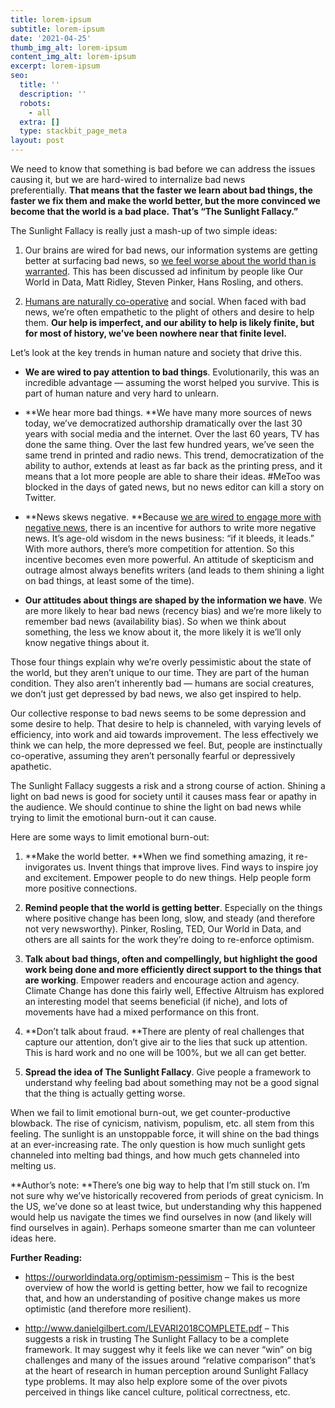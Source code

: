 ```yaml
---
title: lorem-ipsum
subtitle: lorem-ipsum
date: '2021-04-25'
thumb_img_alt: lorem-ipsum
content_img_alt: lorem-ipsum
excerpt: lorem-ipsum
seo:
  title: ''
  description: ''
  robots:
    - all
  extra: []
  type: stackbit_page_meta
layout: post
---
```

We need to know that something is bad before we can address the issues causing it, but we are hard-wired to internalize bad news preferentially. **That means that the faster we learn about bad things, the faster we fix them and make the world better, but the more convinced we become that the world is a bad place.** **That’s “The Sunlight Fallacy.”**

The Sunlight Fallacy is really just a mash-up of two simple ideas:

1.  Our brains are wired for bad news, our information systems are getting better at surfacing bad news, so [we feel worse about the world than is warranted](https://ourworldindata.org/optimism-pessimism). This has been discussed ad infinitum by people like Our World in Data, Matt Ridley, Steven Pinker, Hans Rosling, and others.

2.  [Humans are naturally co-operative](https://www.nature.com/articles/nature11467.epdf?referrer_access_token=vZ4NB0eWstY85ZiptUSQM9RgN0jAjWel9jnR3ZoTv0OuWnzgZWIYIT6G8DCrDRW76b7kYf3RDJyFw_M1lGJ_CWxJEPz0SXdPQuFmlyicmGZzPGQebvZaSo5zWnlA-cvDmzphOhsTQJLZ0DlpE8Q_cVbIzwV53pWP1Ns6Q17prBLqJ4nzq3\_of087DifQ8H4CDkmXlTMK0gJKVT7XOWrq8Scc3W5FcY_tPhMaWAFFdgaojefcZqEEXrpSq3A-H0BeX1VBLiDwvZCM6gfvZ4\_lyei6h9tsA_rv50MDS7zY-Do%3D\&tracking_referrer=www.scientificamerican.com) and social. When faced with bad news, we’re often empathetic to the plight of others and desire to help them. **Our help is imperfect, and our ability to help is likely finite, but for most of history, we’ve been nowhere near that finite level.**

Let’s look at the key trends in human nature and society that drive this.

*   **We are wired to pay attention to bad things**. Evolutionarily, this was an incredible advantage — assuming the worst helped you survive. This is part of human nature and very hard to unlearn.

<!---->

*   **We hear more bad things. **We have many more sources of news today, we’ve democratized authorship dramatically over the last 30 years with social media and the internet. Over the last 60 years, TV has done the same thing. Over the last few hundred years, we’ve seen the same trend in printed and radio news. This trend, democratization of the ability to author, extends at least as far back as the printing press, and it means that a lot more people are able to share their ideas. #MeToo was blocked in the days of gated news, but no news editor can kill a story on Twitter.

<!---->

*   **News skews negative. **Because [we are wired to engage more with negative news](https://www.pnas.org/content/116/38/18888), there is an incentive for authors to write more negative news. It’s age-old wisdom in the news business: “if it bleeds, it leads.” With more authors, there’s more competition for attention. So this incentive becomes even more powerful. An attitude of skepticism and outrage almost always benefits writers (and leads to them shining a light on bad things, at least some of the time).

<!---->

*   **Our attitudes about things are shaped by the information we have**. We are more likely to hear bad news (recency bias) and we’re more likely to remember bad news (availability bias). So when we think about something, the less we know about it, the more likely it is we’ll only know negative things about it.

Those four things explain why we’re overly pessimistic about the state of the world, but they aren’t unique to our time. They are part of the human condition. They also aren’t inherently bad — humans are social creatures, we don’t just get depressed by bad news, we also get inspired to help.

Our collective response to bad news seems to be some depression and some desire to help. That desire to help is channeled, with varying levels of efficiency, into work and aid towards improvement. The less effectively we think we can help, the more depressed we feel. But, people are instinctually co-operative, assuming they aren’t personally fearful or depressively apathetic.

The Sunlight Fallacy suggests a risk and a strong course of action. Shining a light on bad news is good for society until it causes mass fear or apathy in the audience. We should continue to shine the light on bad news while trying to limit the emotional burn-out it can cause.

Here are some ways to limit emotional burn-out:

1.  **Make the world better. **When we find something amazing, it re-invigorates us. Invent things that improve lives. Find ways to inspire joy and excitement. Empower people to do new things. Help people form more positive connections.

2.  **Remind people that the world is getting better**. Especially on the things where positive change has been long, slow, and steady (and therefore not very newsworthy). Pinker, Rosling, TED, Our World in Data, and others are all saints for the work they’re doing to re-enforce optimism.

3.  **Talk about bad things, often and compellingly, but highlight the good work being done and more efficiently direct support to the things that are working**. Empower readers and encourage action and agency. Climate Change has done this fairly well, Effective Altruism has explored an interesting model that seems beneficial (if niche), and lots of movements have had a mixed performance on this front.

4.  **Don’t talk about fraud. **There are plenty of real challenges that capture our attention, don’t give air to the lies that suck up attention. This is hard work and no one will be 100%, but we all can get better.

5.  **Spread the idea of The Sunlight Fallacy**. Give people a framework to understand why feeling bad about something may not be a good signal that the thing is actually getting worse.

When we fail to limit emotional burn-out, we get counter-productive blowback. The rise of cynicism, nativism, populism, etc. all stem from this feeling. The sunlight is an unstoppable force, it will shine on the bad things at an ever-increasing rate. The only question is how much sunlight gets channeled into melting bad things, and how much gets channeled into melting us.

**Author’s note: **There’s one big way to help that I’m still stuck on. I’m not sure why we’ve historically recovered from periods of great cynicism. In the US, we’ve done so at least twice, but understanding why this happened would help us navigate the times we find ourselves in now (and likely will find ourselves in again). Perhaps someone smarter than me can volunteer ideas here.

**Further Reading:**

*   <https://ourworldindata.org/optimism-pessimism> – This is the best overview of how the world is getting better, how we fail to recognize that, and how an understanding of positive change makes us more optimistic (and therefore more resilient).

*   <http://www.danielgilbert.com/LEVARI2018COMPLETE.pdf> – This suggests a risk in trusting The Sunlight Fallacy to be a complete framework. It may suggest why it feels like we can never “win” on big challenges and many of the issues around “relative comparison” that’s at the heart of research in human perception around Sunlight Fallacy type problems. It may also help explore some of the over pivots perceived in things like cancel culture, political correctness, etc.
